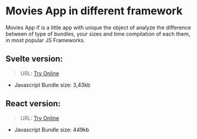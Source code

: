 # Movies App in different framework

Movies App if is a little app with unique the object of analyze the difference between of type of bundles, your sizes and time compilation of each them, in most popular JS Frameworks.

## Svelte version:

> URL: [Try Online](https://galiprandi.github.io/movies/svelte-app/public/)

- Javascript Bundle size: 3,43kb

## React version:

> URL: [Try Online](https://galiprandi.github.io/movies/react-app/build/)

- Javascript Bundle size: 449kb
